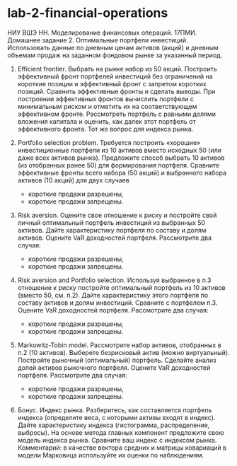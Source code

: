 # lab-2-financial-operations

НИУ ВШЭ НН. Моделирование финансовых операций. 
17ПМИ. 
Домашнее задание 2.  Оптимальные портфели инвестиций. 
Использовать данные по дневным ценам активов (акций) и дневным объемам продаж на заданном фондовом рынке за указанный период. 

1. Efficient frontier. Выбрать на рынке набор из 50 акций.  Построить эффективный фронт портфелей инвестиций без ограничений на короткие позиции и  эффективный фронт с запретом коротких позиций. Сравнить эффективные фронты и сделать выводы.  При построении эффективных фронтов вычислить портфели с минимальным риском и отметить их на соответствующем эффективном фронте. Рассмотреть портфель  с равными долями вложения капитала и оценить, как  далек этот портфель от эффективного фронта. Тот же вопрос для индекса рынка.

2. Portfolio selection problem. Требуется построить «хорошие» инвестиционные портфели из 10 активов вместо исходных 50 (или даже всех активов рынка). Предложите способ выбрать 10 активов (из отобранных ранее 50) для формирования портфеля. Сравните эффективные фронты всего набора (50 акций)  и выбранного набора активов (10 акций) для двух случаев

    - короткие продажи разрешены, 
    - короткие продажи запрещены.
  
3. Risk aversion. Оцените свое отношение к риску и постройте свой личный оптимальный портфель инвестиций из выбранных 50 активов.  Дайте характеристику портфеля по составу и долям активов. Оцените VaR доходностей портфеля. Рассмотрите два случая: 

   - короткие продажи разрешены, 
   - короткие продажи запрещены.
  
4. Risk aversion  and Portfolio selection. Используя выбранное  в п.3 отношение к риску постройте  оптимальный портфель из 10 активов (вместо 50, см. п.2). Дайте характеристику этого портфеля по составу активов и долям инвестиций. Сравните с портфелем п.3. Оцените VaR доходностей портфеля. Рассмотрите два случая: 

    - короткие продажи разрешены, 
    - короткие продажи запрещены.
  
5. Markowitz-Tobin model. Рассмотрите набор активов, отобранных в п.2 (10 активов).  Выберете  безрисковый актив (можно виртуальный). Постройте рыночный (оптимальный)  портфель. Сделайте анализ долей активов рыночного портфеля. Оцените VaR доходностей портфеля. Рассмотрите два случая: 

    - короткие продажи разрешены, 
    - короткие продажи запрещены.

6. Бонус.  Индекс рынка. Разберитесь, как составляется портфель индекса (определите веса, с которыми активы входят в индекс). Дайте характеристику индекса (гистограмма, распределение, выбросы). На основе метода главных компонент предложите свою модель индекса рынка. Сравните ваш индекс с индексом рынка. 
Комментарий: в качестве вектора средних и матрицы ковариаций в модели Марковица используйте их оценки по наблюдениям. 
